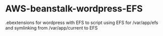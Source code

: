 # AWS-beanstalk-wordpress-EFS
.ebextensions for wordpress with EFS to script using EFS for /var/app/efs and symlinking from /var/app/current to EFS
